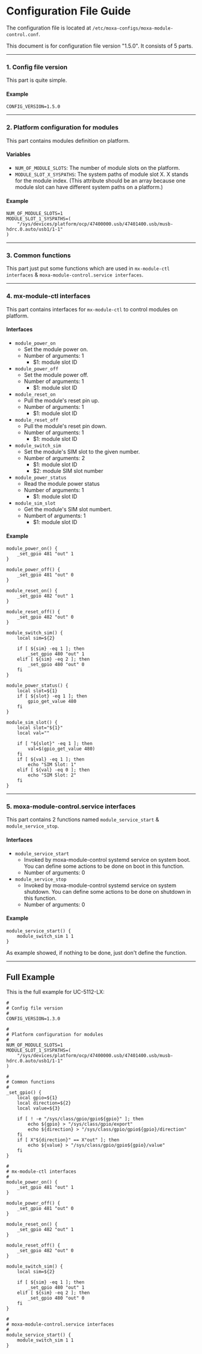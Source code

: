 # Configuration File Guide

The configuration file is located at `/etc/moxa-configs/moxa-module-control.conf`.

This document is for configuration file version "1.5.0". It consists of 5 parts.

---
### 1. Config file version

This part is quite simple.

#### Example
```
CONFIG_VERSION=1.5.0
```

---
### 2. Platform configuration for modules

This part contains modules definition on platform.

#### Variables
* `NUM_OF_MODULE_SLOTS`: The number of module slots on the platform.
* `MODULE_SLOT_X_SYSPATHS`: The system paths of module slot X. X stands for the module index. (This attribute should be an array because one module slot can have different system paths on a platform.)

#### Example
```
NUM_OF_MODULE_SLOTS=1
MODULE_SLOT_1_SYSPATHS=(
	"/sys/devices/platform/ocp/47400000.usb/47401400.usb/musb-hdrc.0.auto/usb1/1-1"
)
``` 


---
### 3. Common functions

This part just put some functions which are used in `mx-module-ctl interfaces` & `moxa-module-control.service interfaces`.

---
### 4. mx-module-ctl interfaces

This part contains interfaces for `mx-module-ctl` to control modules on platform.

#### Interfaces
* `module_power_on`
	* Set the module power on.
	* Number of arguments: 1
		* $1: module slot ID
* `module_power_off`
	* Set the module power off.
	* Number of arguments: 1
		* $1: module slot ID
* `module_reset_on`
	* Pull the module's reset pin up.
	* Number of arguments: 1
		* $1: module slot ID
* `module_reset_off`
	* Pull the module's reset pin down.
	* Number of arguments: 1
		* $1: module slot ID
* `module_switch_sim`
	* Set the module's SIM slot to the given number.
	* Number of arguments: 2
		* $1: module slot ID
		* $2: module SIM slot number
* `module_power_status`
	* Read the module power status
	* Number of arguments: 1
		* $1: module slot ID
* `module_sim_slot`
	* Get the module's SIM slot numbert.
	* Numbert of arguments: 1
		* $1: module slot ID

#### Example
```
module_power_on() {
	_set_gpio 481 "out" 1
}

module_power_off() {
	_set_gpio 481 "out" 0
}

module_reset_on() {
	_set_gpio 482 "out" 1
}

module_reset_off() {
	_set_gpio 482 "out" 0
}

module_switch_sim() {
	local sim=${2}
	
	if [ ${sim} -eq 1 ]; then
		_set_gpio 480 "out" 1
	elif [ ${sim} -eq 2 ]; then
		_set_gpio 480 "out" 0
	fi
}

module_power_status() {
	local slot=${1}
	if [ ${slot} -eq 1 ]; then
		gpio_get_value 480
	fi
}

module_sim_slot() {
	local slot="${1}"
	local val=""

	if [ "${slot}" -eq 1 ]; then
		val=$(gpio_get_value 480)
	fi
	if [ ${val} -eq 1 ]; then
		echo "SIM Slot: 1"
	elif [ ${val} -eq 0 ]; then
		echo "SIM Slot: 2"
	fi
}

```

---
### 5. moxa-module-control.service interfaces

This part contains 2 functions named `module_service_start` & `module_service_stop`.

#### Interfaces
* `module_service_start`
	* Invoked by moxa-module-control systemd service on system boot. You can define some actions to be done on boot in this function.
	* Number of arguments: 0
* `module_service_stop`
	* Invoked by moxa-module-control systemd service on system shutdown. You can define some actions to be done on shutdown in this function.
	* Number of arguments: 0

#### Example
```
module_service_start() {
	module_switch_sim 1 1
}
```

As example showed, if nothing to be done, just don't define the function.

---
## Full Example

This is the full example for UC-5112-LX:

```
#
# Config file version
#
CONFIG_VERSION=1.3.0

#
# Platform configuration for modules
#
NUM_OF_MODULE_SLOTS=1
MODULE_SLOT_1_SYSPATHS=(
	"/sys/devices/platform/ocp/47400000.usb/47401400.usb/musb-hdrc.0.auto/usb1/1-1"
)

#
# Common functions
#
_set_gpio() {
	local gpio=${1}
	local direction=${2}
	local value=${3}

	if [ ! -e "/sys/class/gpio/gpio${gpio}" ]; then
		echo ${gpio} > "/sys/class/gpio/export"
		echo ${direction} > "/sys/class/gpio/gpio${gpio}/direction"
	fi
	if [ X"${direction}" == X"out" ]; then
		echo ${value} > "/sys/class/gpio/gpio${gpio}/value"
	fi
}

#
# mx-module-ctl interfaces
#
module_power_on() {
	_set_gpio 481 "out" 1
}

module_power_off() {
	_set_gpio 481 "out" 0
}

module_reset_on() {
	_set_gpio 482 "out" 1
}

module_reset_off() {
	_set_gpio 482 "out" 0
}

module_switch_sim() {
	local sim=${2}
	
	if [ ${sim} -eq 1 ]; then
		_set_gpio 480 "out" 1
	elif [ ${sim} -eq 2 ]; then
		_set_gpio 480 "out" 0
	fi
}

#
# moxa-module-control.service interfaces
#
module_service_start() {
	module_switch_sim 1 1
}
```
